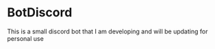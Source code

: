 # BotDiscord
This is a small discord bot that I am developing and will be updating for personal use
